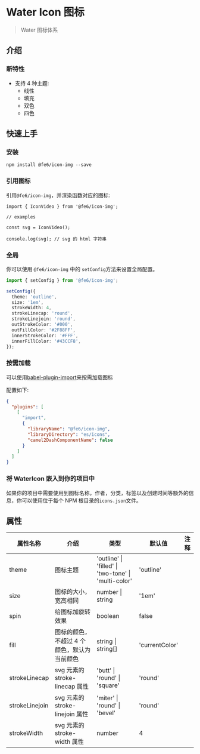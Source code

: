 <!-- @format -->

# Water Icon 图标

> Water 图标体系

## 介绍

### 新特性

- 支持 4 种主题:
  - 线性
  - 填充
  - 双色
  - 四色

## 快速上手

### 安装

```
npm install @fe6/icon-img --save
```

### 引用图标

引用`@fe6/icon-img`，并渲染函数对应的图标:

```
import { IconVideo } from '@fe6/icon-img';

// examples

const svg = IconVideo();

console.log(svg); // svg 的 html 字符串
```

### 全局

你可以使用 `@fe6/icon-img` 中的 `setConfig`方法来设置全局配置。

```typescript
import { setConfig } from '@fe6/icon-img';

setConfig({
  theme: 'outline',
  size: '1em',
  strokeWidth: 4,
  strokeLinecap: 'round',
  strokeLinejoin: 'round',
  outStrokeColor: '#000',
  outFillColor: '#2F88FF',
  innerStrokeColor: '#FFF',
  innerFillColor: '#43CCF8',
});
```

### 按需加载

可以使用[babel-plugin-import](https://github.com/ant-design/babel-plugin-import)来按需加载图标

配置如下:

```json
{
  "plugins": [
    [
      "import",
      {
        "libraryName": "@fe6/icon-img",
        "libraryDirectory": "es/icons",
        "camel2DashComponentName": false
      }
    ]
  ]
}
```

### 将 WaterIcon 嵌入到你的项目中

如果你的项目中需要使用到图标名称，作者，分类，标签以及创建时间等额外的信息，你可以使用位于每个 NPM 根目录的`icons.json`文件。

## 属性

| 属性名称       | 介绍                                        | 类型                                                             | 默认值         | 注释 |
| -------------- | ------------------------------------------- | ---------------------------------------------------------------- | -------------- | ---- |
| theme          | 图标主题                                    | 'outline' &#124; 'filled' &#124; 'two-tone' &#124; 'multi-color' | 'outline'      |
| size           | 图标的大小，宽高相同                        | number &#124; string                                             | '1em'          |
| spin           | 给图标加旋转效果                            | boolean                                                          | false          |
| fill           | 图标的颜色，不超过 4 个颜色，默认为当前颜色 | string &#124; string[]                                           | 'currentColor' |
| strokeLinecap  | svg 元素的 stroke-linecap 属性              | 'butt' &#124; 'round' &#124; 'square'                            | 'round'        |
| strokeLinejoin | svg 元素的 stroke-linejoin 属性             | 'miter' &#124; 'round' &#124; 'bevel'                            | 'round'        |
| strokeWidth    | svg 元素的 stroke-width 属性                | number                                                           | 4              |
